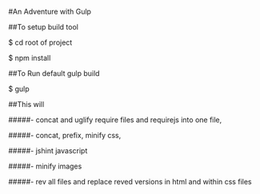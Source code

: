 #An Adventure with Gulp


##To setup build tool

$ cd root of project

$ npm install


##To Run default gulp build

$ gulp


##This will

#####- concat and uglify require files and requirejs into one file,

#####- concat, prefix, minify css,

#####- jshint javascript

#####- minify images

#####- rev all files and replace reved versions in html and within css files